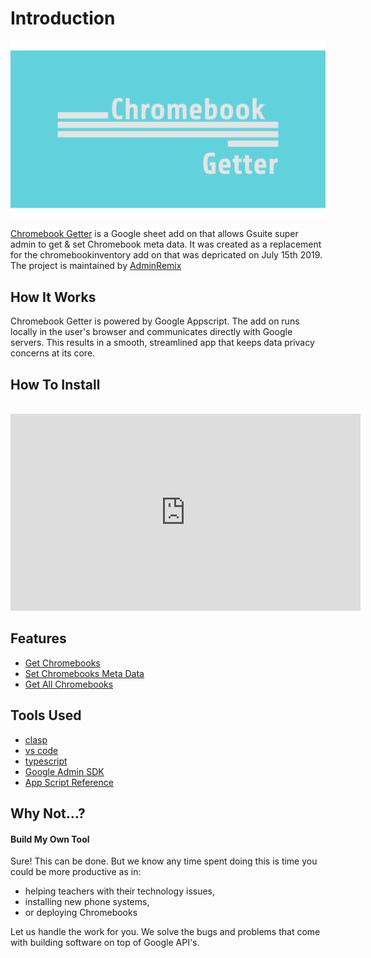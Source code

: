 # Introduction

![Chromebook Getter Logo](../static/getterlogo.png)

[Chromebook Getter](https://chrome.google.com/webstore/detail/chromebook-getter/iamajmlafjfaobppjfllijpikffekpok?authuser=0)
is a Google sheet add on that allows Gsuite super admin to get & set Chromebook meta data.
It was created as a replacement for the chromebookinventory add on that was depricated on July 15th 2019. The project is maintained by [AdminRemix](https://AdminRemix.com)

## How It Works

Chromebook Getter is powered by Google Appscript.
The add on runs locally in the user's browser and communicates directly with Google servers.
This results in a smooth, streamlined app that keeps data privacy concerns at its core.

## How To Install
<br />
<iframe width="560" height="315" src="https://www.youtube.com/embed/mVfdjpv1WMM" frameborder="0" allow="accelerometer; autoplay; encrypted-media; gyroscope; picture-in-picture" allowfullscreen></iframe>

## Features

* [Get Chromebooks](/get-chromebooks/)
* [Set Chromebooks Meta Data](/set-chromebooks/)
* [Get All Chromebooks](/get-all-chromebooks/)

## Tools Used

* [clasp](https://developers.google.com/apps-script/guides/clasp)
* [vs code](https://code.visualstudio.com/)
* [typescript](https://www.typescriptlang.org/)
* [Google Admin SDK](https://developers.google.com/admin-sdk/)
* [App Script Reference](https://developers.google.com/apps-script/reference/)

## Why Not...?

#### Build My Own Tool

Sure! This can be done. But we know any time spent doing this is time you could be more productive as in:
* helping teachers with their technology issues,
* installing new phone systems,
* or deploying Chromebooks

Let us handle the work for you. We solve the bugs and problems that come with building software on top of Google API's.
